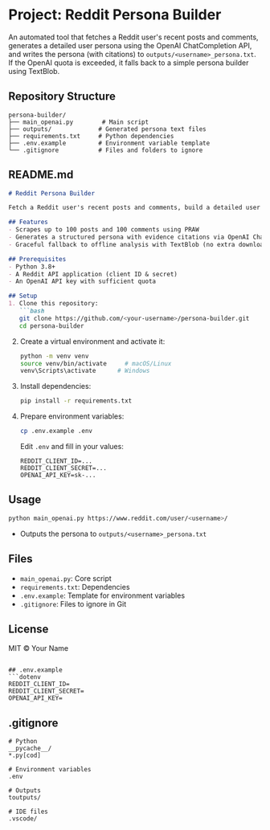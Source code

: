 # Project: Reddit Persona Builder

An automated tool that fetches a Reddit user's recent posts and comments, generates a detailed user persona using the OpenAI ChatCompletion API, and writes the persona (with citations) to `outputs/<username>_persona.txt`. If the OpenAI quota is exceeded, it falls back to a simple persona builder using TextBlob.

## Repository Structure

```
persona-builder/
├── main_openai.py        # Main script
├── outputs/             # Generated persona text files
├── requirements.txt     # Python dependencies
├── .env.example         # Environment variable template
└── .gitignore           # Files and folders to ignore
```

## README.md

````md
# Reddit Persona Builder

Fetch a Reddit user's recent posts and comments, build a detailed user persona via OpenAI's Chat API (with citations), and save the persona to a text file. Falls back to a simple TextBlob-based analysis if the API call fails.

## Features
- Scrapes up to 100 posts and 100 comments using PRAW
- Generates a structured persona with evidence citations via OpenAI ChatCompletion
- Graceful fallback to offline analysis with TextBlob (no extra downloads required)

## Prerequisites
- Python 3.8+
- A Reddit API application (client ID & secret)
- An OpenAI API key with sufficient quota

## Setup
1. Clone this repository:
   ```bash
   git clone https://github.com/<your-username>/persona-builder.git
   cd persona-builder
````

2. Create a virtual environment and activate it:

   ```bash
   python -m venv venv
   source venv/bin/activate     # macOS/Linux
   venv\Scripts\activate      # Windows
   ```
3. Install dependencies:

   ```bash
   pip install -r requirements.txt
   ```
4. Prepare environment variables:

   ```bash
   cp .env.example .env
   ```

   Edit `.env` and fill in your values:

   ```dotenv
   REDDIT_CLIENT_ID=...
   REDDIT_CLIENT_SECRET=...
   OPENAI_API_KEY=sk-...
   ```

## Usage

```bash
python main_openai.py https://www.reddit.com/user/<username>/
```

* Outputs the persona to `outputs/<username>_persona.txt`

## Files

* `main_openai.py`: Core script
* `requirements.txt`: Dependencies
* `.env.example`: Template for environment variables
* `.gitignore`: Files to ignore in Git

## License

MIT © Your Name

````

## .env.example
```dotenv
REDDIT_CLIENT_ID=
REDDIT_CLIENT_SECRET=
OPENAI_API_KEY=
````

## .gitignore

```gitignore
# Python
__pycache__/
*.py[cod]

# Environment variables
.env

# Outputs
toutputs/

# IDE files
.vscode/
```
